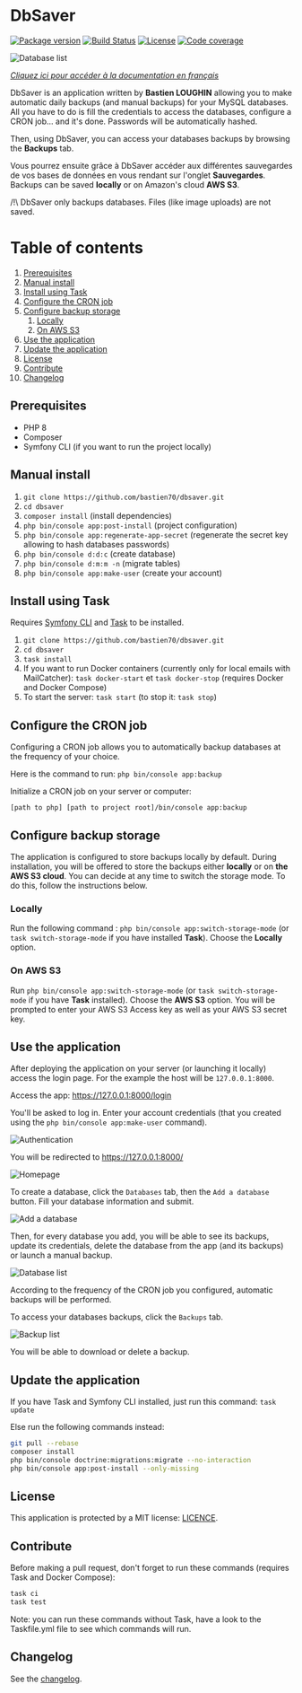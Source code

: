 # DbSaver

[![Package version](https://img.shields.io/github/v/release/bastien70/dbsaver.svg?style=flat-square)](https://github.com/bastien70/dbsaver/releases)
[![Build Status](https://img.shields.io/github/workflow/status/bastien70/dbsaver/Continuous%20Integration/main?style=flat-square)](https://github.com/bastien70/dbsaver/actions?query=workflow%3A"Continuous+Integration"+branch%3Amain)
[![License](https://img.shields.io/badge/license-MIT-red.svg?style=flat-square)](LICENSE)
[![Code coverage](https://img.shields.io/codecov/c/github/bastien70/dbsaver?style=flat-square)](https://codecov.io/gh/bastien70/dbsaver/branch/main)

![Database list](images/database-list-en.png?raw=true)

*[Cliquez ici pour accéder à la documentation en français](french.md)*

DbSaver is an application written by **Bastien LOUGHIN** allowing you to make automatic daily backups (and manual backups) for your MySQL databases.
All you have to do is fill the credentials to access the databases, configure a CRON job... and it's done.
Passwords will be automatically hashed.

Then, using DbSaver, you can access your databases backups by browsing the **Backups** tab.

Vous pourrez ensuite grâce à DbSaver accéder aux différentes sauvegardes de vos bases de données en vous rendant sur l'onglet **Sauvegardes**.
Backups can be saved **locally** or on Amazon's cloud **AWS S3**.

/!\ DbSaver only backups databases. Files (like image uploads) are not saved.

# Table of contents

1. [Prerequisites](#prerequisites)
1. [Manual install](#manual-install)
1. [Install using Task](#task-install)
1. [Configure the CRON job](#cron)
1. [Configure backup storage](#storage-config)
    1. [Locally](#local-storage)
    1. [On AWS S3](#aws-storage)
1. [Use the application](#use-app)
1. [Update the application](#update-app)
1. [License](#license)
1. [Contribute](#contribute)
1. [Changelog](#changelog)
    
    
## Prerequisites <a name="prerequisites"></a>

* PHP 8
* Composer
* Symfony CLI (if you want to run the project locally)

## Manual install <a name="manual-install"></a>

1. `git clone https://github.com/bastien70/dbsaver.git`
1. `cd dbsaver`
1. `composer install` (install dependencies)
1. `php bin/console app:post-install` (project configuration)
1. `php bin/console app:regenerate-app-secret` (regenerate the secret key allowing to hash databases passwords)
1. `php bin/console d:d:c` (create database)
1. `php bin/console d:m:m -n` (migrate tables)
1. `php bin/console app:make-user` (create your account)

## Install using Task <a name="task-install"></a>

Requires [Symfony CLI](https://symfony.com/download) and [Task](https://taskfile.dev/) to be installed.

1. `git clone https://github.com/bastien70/dbsaver.git`
1. `cd dbsaver`
1. `task install`
1. If you want to run Docker containers (currently only for local emails with MailCatcher): `task docker-start` et `task docker-stop` (requires Docker and Docker Compose)
1. To start the server: `task start` (to stop it: `task stop`)

## Configure the CRON job <a name="cron"></a>

Configuring a CRON job allows you to automatically backup databases at the frequency of your choice.

Here is the command to run: `php bin/console app:backup`

Initialize a CRON job on your server or computer:

`[path to php] [path to project root]/bin/console app:backup`

## Configure backup storage <a name="storage-config"></a>

The application is configured to store backups locally by default.
During installation, you will be offered to store the backups either **locally** or on **the AWS S3 cloud**.
You can decide at any time to switch the storage mode. To do this, follow the instructions below.

### Locally <a name="local-storage"></a>

Run the following command : `php bin/console app:switch-storage-mode` (or `task switch-storage-mode` if you have installed **Task**).
Choose the **Locally** option.

### On AWS S3 <a name="aws-storage"></a>

Run `php bin/console app:switch-storage-mode` (or `task switch-storage-mode` if you have **Task** installed).
Choose the **AWS S3** option.
You will be prompted to enter your AWS S3 Access key as well as your AWS S3 secret key.

## Use the application <a name="use-app"></a>

After deploying the application on your server (or launching it locally) access the login page.
For the example the host will be `127.0.0.1:8000`.

Access the app: https://127.0.0.1:8000/login

You'll be asked to log in. Enter your account credentials (that you created using the `php bin/console app:make-user` command).

![Authentication](images/login-en.png?raw=true)

You will be redirected to https://127.0.0.1:8000/

![Homepage](images/home-en.png?raw=true)

To create a database, click the `Databases` tab, then the `Add a database` button.
Fill your database information and submit.

![Add a database](images/database-create-en.png?raw=true)

Then, for every database you add, you will be able to see its backups, update its credentials, delete the database from the app (and its backups) or launch a manual backup.

![Database list](images/database-list-en.png?raw=true)

According to the frequency of the CRON job you configured, automatic backups will be performed.

To access your databases backups, click the `Backups` tab.

![Backup list](images/backup-list-en.png?raw=true)

You will be able to download or delete a backup.

## Update the application <a name="update-app"></a>

If you have Task and Symfony CLI installed, just run this command: `task update`

Else run the following commands instead:

```bash
git pull --rebase
composer install
php bin/console doctrine:migrations:migrate --no-interaction
php bin/console app:post-install --only-missing
```

## License <a name="license"></a>

This application is protected by a MIT license: [LICENCE](../LICENSE).

## Contribute <a name="contribute"></a>

Before making a pull request, don't forget to run these commands (requires Task and Docker Compose):

```bash
task ci
task test
```

Note: you can run these commands without Task, have a look to the Taskfile.yml file to see which commands will run.

## Changelog <a name="changelog"></a>

See the [changelog](../CHANGELOG.md).
